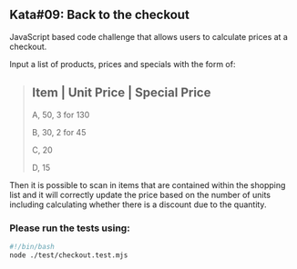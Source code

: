 ## Kata#09: Back to the checkout
JavaScript based code challenge that allows users to calculate prices at a checkout. 

Input a list of products, prices and specials with the form of:

> Item  |  Unit Price  |  Special Price
> --------------------------
> A,      50,           3 for 130
> 
> B,      30,           2 for 45
> 
> C,      20
> 
> D,      15

Then it is possible to scan in items that are contained within the shopping list and it will correctly update the price based on the number of units including calculating whether there is a discount due to the quantity.

### Please run the tests using:

```bash
#!/bin/bash
node ./test/checkout.test.mjs
```
